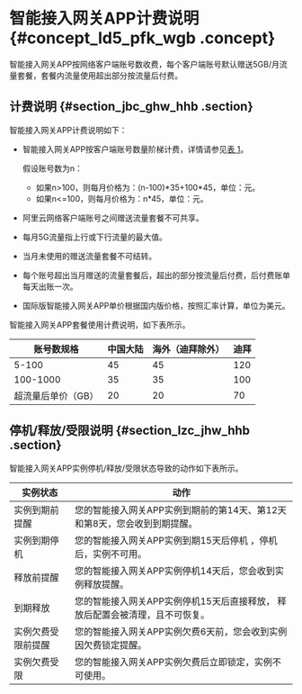 # 智能接入网关APP计费说明 {#concept_ld5_pfk_wgb .concept}

智能接入网关APP按网络客户端账号数收费，每个客户端账号默认赠送5GB/月流量套餐，套餐内流量使用超出部分按流量后付费。

## 计费说明 {#section_jbc_ghw_hhb .section}

智能接入网关APP计费说明如下：

-   智能接入网关APP按客户端账号数量阶梯计费，详情请参见[表 1](#table_5gn_pje_b9h)。

    假设账号数为n：

    -   如果n\>100，则每月价格为：\(n-100\)\*35+100\*45，单位：元。
    -   如果n<=100，则每月价格为：n\*45，单位：元。
-   阿里云网络客户端账号之间赠送流量套餐不可共享。
-   每月5G流量指上行或下行流量的最大值。
-   当月未使用的赠送流量套餐不可结转。
-   每个账号超出当月赠送的流量套餐后，超出的部分按流量后付费，后付费账单每天出账一次。
-   国际版智能接入网关APP单价根据国内版价格，按照汇率计算，单位为美元。

智能接入网关APP套餐使用计费说明，如下表所示。

|账号数规格|中国大陆|海外（迪拜除外）|迪拜|
|-----|----|--------|--|
|5-100|45|45|120|
|100-1000|35|35|100|
|超流量后单价（GB）|20|20|70|

## 停机/释放/受限说明 {#section_lzc_jhw_hhb .section}

智能接入网关APP实例停机/释放/受限状态导致的动作如下表所示。

|实例状态|动作|
|----|--|
|实例到期前提醒|您的智能接入网关APP实例到期前的第14天、第12天和第8天，您会收到到期提醒。|
|实例到期停机|您的智能接入网关APP实例到期15天后停机 ，停机后，实例不可用。|
|释放前提醒|您的智能接入网关APP实例停机14天后，您会收到实例释放提醒。|
|到期释放|您的智能接入网关APP实例停机15天后直接释放， 释放后配置会被清理，且不可恢复。|
|实例欠费受限前提醒|您的智能接入网关APP实例欠费6天前，您会收到实例因欠费锁定提醒。|
|实例欠费受限|您的智能接入网关APP实例欠费后立即锁定，实例不可使用。|

